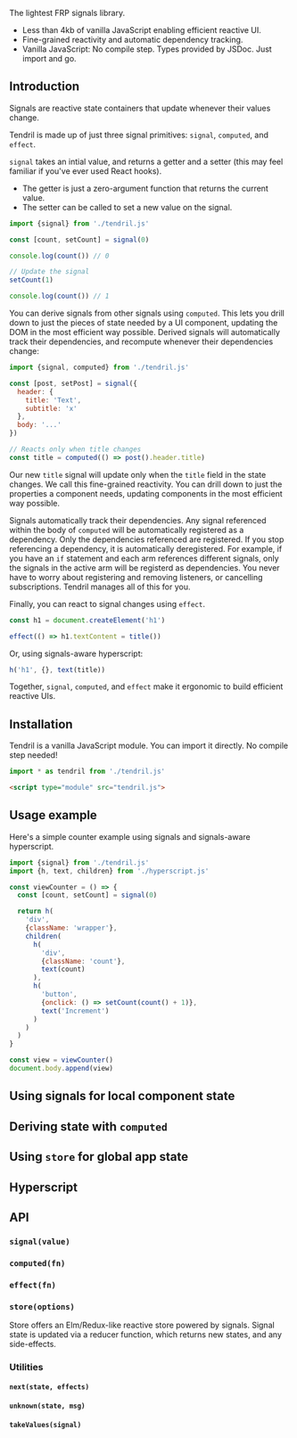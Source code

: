 The lightest FRP signals library.

- Less than 4kb of vanilla JavaScript enabling efficient reactive UI.
- Fine-grained reactivity and automatic dependency tracking.
- Vanilla JavaScript: No compile step. Types provided by JSDoc. Just import and go.

## Introduction

Signals are reactive state containers that update whenever their values change.

Tendril is made up of just three signal primitives: `signal`, `computed`, and `effect`.

`signal` takes an intial value, and returns a getter and a setter (this may feel familiar if you've ever used React hooks).

- The getter is just a zero-argument function that returns the current value.
- The setter can be called to set a new value on the signal.

```js
import {signal} from './tendril.js'

const [count, setCount] = signal(0)

console.log(count()) // 0

// Update the signal
setCount(1)

console.log(count()) // 1
```

You can derive signals from other signals using `computed`. This lets you drill down to just the pieces of state needed by a UI component, updating the DOM in the most efficient way possible. Derived signals will automatically track their dependencies, and recompute whenever their dependencies change:

```js
import {signal, computed} from './tendril.js'

const [post, setPost] = signal({
  header: {
    title: 'Text',
    subtitle: 'x'
  },
  body: '...'
})

// Reacts only when title changes
const title = computed(() => post().header.title)
```

Our new `title` signal will update only when the `title` field in the state changes. We call this fine-grained reactivity. You can drill down to just the properties a component needs, updating components in the most efficient way possible.

Signals automatically track their dependencies. Any signal referenced within the body of `computed` will be automatically registered as a dependency. Only the dependencies referenced are registered. If you stop referencing a dependency, it is automatically deregistered. For example, if you have an `if` statement and each arm references different signals, only the signals in the active arm will be registerd as dependencies. You never have to worry about registering and removing listeners, or cancelling subscriptions. Tendril manages all of this for you.

Finally, you can react to signal changes using `effect`.

```js
const h1 = document.createElement('h1')

effect(() => h1.textContent = title())
```

Or, using signals-aware hyperscript:

```js
h('h1', {}, text(title))
```

Together, `signal`, `computed`, and `effect` make it ergonomic to build efficient reactive UIs.

## Installation

Tendril is a vanilla JavaScript module. You can import it directly. No compile step needed!

```js
import * as tendril from './tendril.js'
```

```html
<script type="module" src="tendril.js">
```

## Usage example

Here's a simple counter example using signals and signals-aware hyperscript.

```js
import {signal} from './tendril.js'
import {h, text, children} from './hyperscript.js'

const viewCounter = () => {
  const [count, setCount] = signal(0)

  return h(
    'div',
    {className: 'wrapper'},
    children(
      h(
        'div',
        {className: 'count'},
        text(count)
      ),
      h(
        'button',
        {onclick: () => setCount(count() + 1)},
        text('Increment')
      )
    )
  )
}

const view = viewCounter()
document.body.append(view)
```

## Using signals for local component state

## Deriving state with `computed`

## Using `store` for global app state

## Hyperscript

## API

### `signal(value)`

### `computed(fn)`

### `effect(fn)`

### `store(options)`

Store offers an Elm/Redux-like reactive store powered by signals. Signal state is updated via a reducer function, which returns new states, and any side-effects.

### Utilities

#### `next(state, effects)`

#### `unknown(state, msg)`

#### `takeValues(signal)`